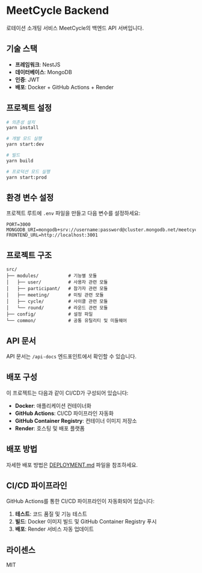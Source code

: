 # MeetCycle Backend

로테이션 소개팅 서비스 MeetCycle의 백엔드 API 서버입니다.

## 기술 스택

- **프레임워크**: NestJS
- **데이터베이스**: MongoDB
- **인증**: JWT
- **배포**: Docker + GitHub Actions + Render

## 프로젝트 설정

```bash
# 의존성 설치
yarn install

# 개발 모드 실행
yarn start:dev

# 빌드
yarn build

# 프로덕션 모드 실행
yarn start:prod
```

## 환경 변수 설정

프로젝트 루트에 `.env` 파일을 만들고 다음 변수를 설정하세요:

```
PORT=3000
MONGODB_URI=mongodb+srv://username:password@cluster.mongodb.net/meetcycle
FRONTEND_URL=http://localhost:3001
```

## 프로젝트 구조

```
src/
├── modules/           # 기능별 모듈
│   ├── user/          # 사용자 관련 모듈
│   ├── participant/   # 참가자 관련 모듈
│   ├── meeting/       # 미팅 관련 모듈
│   ├── cycle/         # 사이클 관련 모듈
│   └── round/         # 라운드 관련 모듈
├── config/            # 설정 파일
└── common/            # 공통 유틸리티 및 미들웨어
```

## API 문서

API 문서는 `/api-docs` 엔드포인트에서 확인할 수 있습니다.

## 배포 구성

이 프로젝트는 다음과 같이 CI/CD가 구성되어 있습니다:

- **Docker**: 애플리케이션 컨테이너화
- **GitHub Actions**: CI/CD 파이프라인 자동화
- **GitHub Container Registry**: 컨테이너 이미지 저장소
- **Render**: 호스팅 및 배포 플랫폼

## 배포 방법

자세한 배포 방법은 [DEPLOYMENT.md](./DEPLOYMENT.md) 파일을 참조하세요.

## CI/CD 파이프라인

GitHub Actions를 통한 CI/CD 파이프라인이 자동화되어 있습니다:

1. **테스트**: 코드 품질 및 기능 테스트
2. **빌드**: Docker 이미지 빌드 및 GitHub Container Registry 푸시
3. **배포**: Render 서비스 자동 업데이트

## 라이센스

MIT
